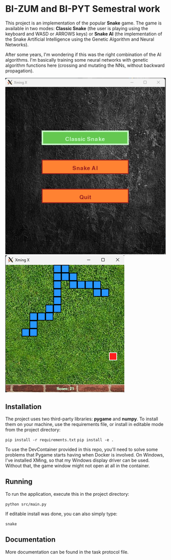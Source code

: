 # BI-ZUM and BI-PYT Semestral work

This project is an implementation of the popular **Snake** game. The game is available in two modes:
**Classic Snake** (the user is playing using the keyboard and WASD or ARROWS keys) or **Snake AI**
(the implementation of the Snake Artificial Intelligence using the Genetic Algorithm and Neural Networks).

After some years, I'm wondering if this was the right combination of the AI algorithms. I'm basically training
some neural networks with genetic algorithm functions here (crossing and mutating the NNs, without backward propagation).

![main_menu](docs/main_menu.png)
![snake_ai_window](docs/snake_ai_window.png)

## Installation

The project uses two third-party libraries: **pygame** and **numpy**. To install them on your machine,
use the requirements file, or install in editable mode from the project directory:

`pip install -r requirements.txt`
`pip install -e .`

To use the DevContainer provided in this repo, you'll need to solve some problems that Pygame starts having
when Docker is involved. On Windows, I've installed XMing, so that my Windows display driver can be used.
Without that, the game window might not open at all in the container.

## Running

To run the application, execute this in the project directory:

`python src/main.py`

If editable install was done, you can also simply type:

`snake`

## Documentation

More documentation can be found in the task protocol file.
